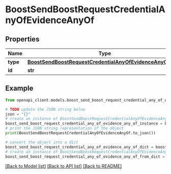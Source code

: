 # BoostSendBoostRequestCredentialAnyOfEvidenceAnyOf


## Properties

Name | Type | Description | Notes
------------ | ------------- | ------------- | -------------
**type** | [**BoostSendBoostRequestCredentialAnyOfEvidenceAnyOfType**](BoostSendBoostRequestCredentialAnyOfEvidenceAnyOfType.md) |  | 
**id** | **str** |  | [optional] 

## Example

```python
from openapi_client.models.boost_send_boost_request_credential_any_of_evidence_any_of import BoostSendBoostRequestCredentialAnyOfEvidenceAnyOf

# TODO update the JSON string below
json = "{}"
# create an instance of BoostSendBoostRequestCredentialAnyOfEvidenceAnyOf from a JSON string
boost_send_boost_request_credential_any_of_evidence_any_of_instance = BoostSendBoostRequestCredentialAnyOfEvidenceAnyOf.from_json(json)
# print the JSON string representation of the object
print(BoostSendBoostRequestCredentialAnyOfEvidenceAnyOf.to_json())

# convert the object into a dict
boost_send_boost_request_credential_any_of_evidence_any_of_dict = boost_send_boost_request_credential_any_of_evidence_any_of_instance.to_dict()
# create an instance of BoostSendBoostRequestCredentialAnyOfEvidenceAnyOf from a dict
boost_send_boost_request_credential_any_of_evidence_any_of_from_dict = BoostSendBoostRequestCredentialAnyOfEvidenceAnyOf.from_dict(boost_send_boost_request_credential_any_of_evidence_any_of_dict)
```
[[Back to Model list]](../README.md#documentation-for-models) [[Back to API list]](../README.md#documentation-for-api-endpoints) [[Back to README]](../README.md)


